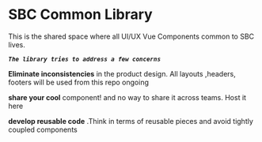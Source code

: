 # SBC Common Library

This is the shared space where all UI/UX Vue Components common to SBC lives.

_**`The library tries to address a few concerns`**_

**Eliminate inconsistencies** in the product design. All layouts ,headers, footers will be used from this repo ongoing

**share your cool** component! and no way to share it across teams. Host it here

**develop reusable code** .Think in terms of reusable pieces and avoid tightly coupled components




